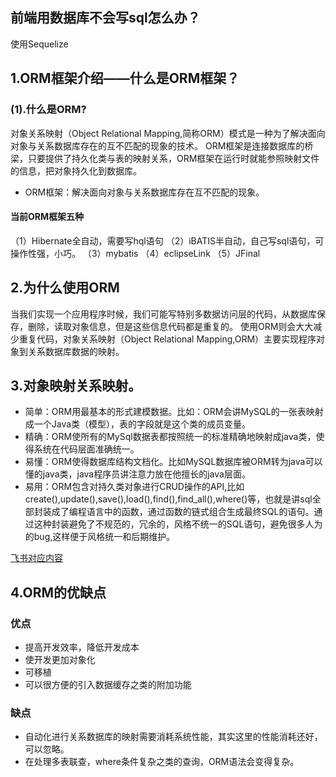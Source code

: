 
## 前端用数据库不会写sql怎么办？
使用Sequelize

## 1.ORM框架介绍——什么是ORM框架？
### (1).什么是ORM?
对象关系映射（Object Relational Mapping,简称ORM）模式是一种为了解决面向对象与关系数据库存在的互不匹配的现象的技术。
ORM框架是连接数据库的桥梁，只要提供了持久化类与表的映射关系，ORM框架在运行时就能参照映射文件的信息，把对象持久化到数据库。

- ORM框架：解决面向对象与关系数据库存在互不匹配的现象。

#### 当前ORM框架五种
（1）Hibernate全自动，需要写hql语句
（2）iBATIS半自动，自己写sql语句，可操作性强，小巧。
（3）mybatis
（4）eclipseLink
（5）JFinal

## 2.为什么使用ORM
当我们实现一个应用程序时候，我们可能写特别多数据访问层的代码，从数据库保存，删除，读取对象信息，但是这些信息代码都是重复的。
使用ORM则会大大减少重复代码，对象关系映射（Object Relational Mapping,ORM）主要实现程序对象到关系数据库数据的映射。

## 3.对象映射关系映射。
- 简单：ORM用最基本的形式建模数据。比如：ORM会讲MySQL的一张表映射成一个Java类（模型），表的字段就是这个类的成员变量。
- 精确：ORM使所有的MySql数据表都按照统一的标准精确地映射成java类，使得系统在代码层面准确统一。
- 易懂：ORM使得数据库结构文档化。比如MySQL数据库被ORM转为java可以懂的java类，java程序员讲注意力放在他擅长的java层面。
- 易用：ORM包含对持久类对象进行CRUD操作的API,比如create(),update(),save(),load(),find(),find_all(),where()等，也就是讲sql全部封装成了编程语言中的函数，通过函数的链式组合生成最终SQL的语句。通过这种封装避免了不规范的，冗余的，风格不统一的SQL语句，避免很多人为的bug,这样便于风格统一和后期维护。

[飞书对应内容](https://hrll1lipzw.feishu.cn/docx/Y2jCdVYNpobRtixiPdRcVghDnDc)


## 4.ORM的优缺点
### 优点
- 提高开发效率，降低开发成本
- 使开发更加对象化
- 可移植
- 可以很方便的引入数据缓存之类的附加功能

### 缺点
- 自动化进行关系数据库的映射需要消耗系统性能，其实这里的性能消耗还好，可以忽略。
- 在处理多表联查，where条件复杂之类的查询，ORM语法会变得复杂。
